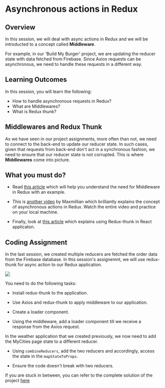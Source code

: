 # **Asynchronous actions in Redux**

## Overview

In this session, we will deal with async actions in Redux and we will be introducted to a concept called **Middleware**.

For example, in our 'Build My Burger' project,  we are updating the reducer state with data fetched from Firebase. Since Axios requests can be asynchronous, we need to handle these requests in a different way.

## Learning Outcomes

In this session, you will learn the following:

- How to handle asynchronous requests in Redux?
- What are Middlewares?
- What is Redux thunk?


## Middlewares and Redux Thunk

As we have seen in our project assignments, more often than not, we need to connect to the back-end to update our reducer state. In such cases, given that requests from back-end don't act in a synchronous fashion, we need to ensure that our reducer state is not corrupted. This is where **Middlewares** come into picture.

## What you must do?

- Read [this article](https://www.codementor.io/vkarpov/beginner-s-guide-to-redux-middleware-du107uyud) which will help you understand the need for Middleware in Redux with an example. 

- This is [another video](https://www.youtube.com/watch?v=h892pHdLQtM) by Maxmillian which brilliantly explains the concept of asynchronous actions in Redux. Watch the entire video and practice on your local machine.

- Finally, look at [this article](https://alligator.io/redux/redux-thunk/) which explains using Redux-thunk in React applicaton.


## Coding Assignment

In the last session, we created multiple reducers are fetched the order data from the Firebase database.
In this session's assignemnt, we will use redux-thunk for async action to our Redux application.

![](https://github.com/greyatom-school/the-minerva-project/raw/master/FEWD/sprint_5/images/assignment_532c.PNG)

You need to do the following tasks:

- Install redux-thunk to the application.
- Use Axios and redux-thunk to apply middleware to our application.

- Create a loader component.
- Using the middleware, add a loader component till we receive a response from the Axios request.


In the weather application that we created previously, we now need to add the MyCities page state to a different reducer.

- Using ```combineReducers```, add the two reducers and accordingly, access the state in the ```mapStateToProps```.

- Ensure the code doesn't break with two reducers.


If you are stuck in between, you can refer to the complete solution of the project [here](https://drive.google.com/file/d/1Vz5sE-WSGU0IXFlJ1NydmQ9lMdXGlhlu/view?usp=sharing)

